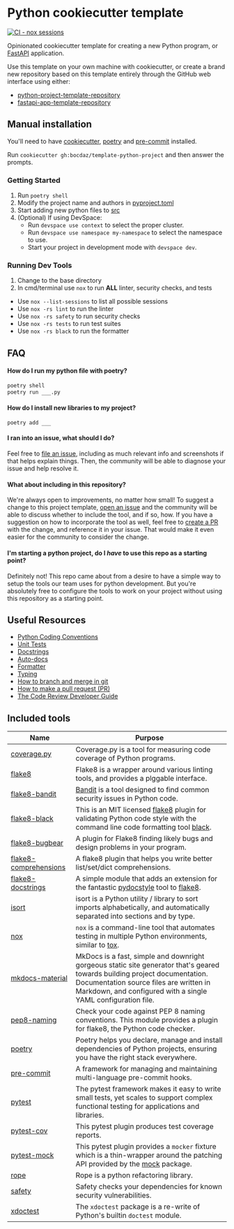 # Python cookiecutter template

[![CI - nox sessions](https://github.com/bocdaz/template-python-project/actions/workflows/ci.yaml/badge.svg)](https://github.com/bocdaz/template-python-project/actions/workflows/ci.yaml)

Opinionated cookiecutter template for creating a new Python program, or [FastAPI](https://fastapi.tiangolo.com/) application.

Use this template on your own machine with cookiecutter, or create a brand new repository based on this template entirely through the GitHub web interface using either:

- [python-project-template-repository](https://github.com/bocdaz/python-project-template-repository)
- [fastapi-app-template-repository](https://github.com/bocdaz/fastapi-app-template-repository)

## Manual installation

You'll need to have [cookiecutter](https://cookiecutter.readthedocs.io/), [poetry](https://python-poetry.org/) and [pre-commit](https://pre-commit.com/) installed.

Run `cookiecutter gh:bocdaz/template-python-project` and then answer the prompts.

### Getting Started
1. Run `poetry shell`
2. Modify the project name and authors in [pyproject.toml](./pyproject.toml)
3. Start adding new python files to [src](./src)
4. (Optional) If using DevSpace:
    * Run `devspace use context` to select the proper cluster.
    * Run `devspace use namespace my-namespace` to select the namespace to use.
    * Start your project in development mode with `devspace dev`.


### Running Dev Tools
1. Change to the base directory
2. In cmd/terminal use `nox` to run **ALL** linter, security checks, and tests
  - Use `nox --list-sessions` to list all possible sessions
  - Use `nox -rs lint` to run the linter
  - Use `nox -rs safety` to run security checks
  - Use `nox -rs tests` to run test suites
  - Use `nox -rs black` to run the formatter

## FAQ

#### How do I run my python file with poetry?

```bash
poetry shell
poetry run ___.py
```

#### How do I install new libraries to my project?

`poetry add ___`

#### I ran into an issue, what should I do?

Feel free to [file an issue](https://github.com/bocdaz/template-python-project/issues), including as much relevant info and screenshots if that helps explain things. Then, the community will be able to diagnose your issue and help resolve it.

#### What about including <insert tool here> in this repository?

We're always open to improvements, no matter how small! To suggest a change to this project template, [open an issue](https://github.com/bocdaz/template-python-project/issues) and the community will be able to discuss whether to include the tool, and if so, how. If you have a suggestion on how to incorporate the tool as well, feel free to [create a PR](https://github.com/bocdaz/template-python-project/pulls) with the change, and reference it in your issue. That would make it even easier for the community to consider the change.

#### I'm starting a python project, do I _have_ to use this repo as a starting point?

Definitely not! This repo came about from a desire to have a simple way to setup the tools our team uses for python development. But you're absolutely free to configure the tools to work on your project without using this repository as a starting point.

## Useful Resources

- [Python Coding Conventions](https://itswiki.bank-banque-canada.ca/display/AECUR/Python+coding+conventions)
- [Unit Tests](https://docs.pytest.org/en/latest/)
- [Docstrings](https://www.python.org/dev/peps/pep-0257/)
- [Auto-docs](https://www.mkdocs.org/#overview)
- [Formatter](https://github.com/psf/black)
- [Typing](https://docs.python.org/3/library/typing.html)
- [How to branch and merge in git](https://itswiki.bank-banque-canada.ca/display/AECUR/Introduction+to+GitHub#IntroductiontoGitHub-Branchingandmerging)
- [How to make a pull request (PR)](https://itswiki.bank-banque-canada.ca/display/AECUR/Introduction+to+GitHub#IntroductiontoGitHub-CreatingaPullRequest(PR))
- [The Code Review Developer Guide](https://itswiki.bank-banque-canada.ca/display/AECUR/Code+Review+Developer+Guide)


## Included tools

|Name|Purpose|
|----|----|
|[coverage.py](https://coverage.readthedocs.io)|Coverage.py is a tool for measuring code coverage of Python programs.|
|[flake8](https://github.com/pycqa/flake8)|Flake8 is a wrapper around various linting tools, and provides a plggable interface.|
|[flake8-bandit](https://pypi.org/project/flake8-bandit/)|[Bandit](https://bandit.readthedocs.io/en/latest/) is a tool designed to find common security issues in Python code.|
|[flake8-black](https://github.com/peterjc/flake8-black)|This is an MIT licensed [flake8](https://github.com/pycqa/flake8) plugin for validating Python code style with the command line code formatting tool [black](https://github.com/psf/black).|
|[flake8-bugbear](https://github.com/PyCQA/flake8-bugbear)|A plugin for Flake8 finding likely bugs and design problems in your program.|
|[flake8-comprehensions](https://github.com/adamchainz/flake8-comprehensions)|A flake8 plugin that helps you write better list/set/dict comprehensions.|
|[flake8-docstrings](https://github.com/PyCQA/flake8-docstrings)|A simple module that adds an extension for the fantastic [pydocstyle](https://github.com/pycqa/pydocstyle) tool to [flake8](https://github.com/pycqa/flake8).|
|[isort](https://pycqa.github.io/isort/)|isort is a Python utility / library to sort imports alphabetically, and automatically separated into sections and by type.|
|[nox](https://nox.thea.codes/en/stable/)|`nox` is a command-line tool that automates testing in multiple Python environments, similar to [tox](https://tox.readthedocs.org/).|
|[mkdocs-material](https://squidfunk.github.io/mkdocs-material/)|MkDocs is a fast, simple and downright gorgeous static site generator that's geared towards building project documentation. Documentation source files are written in Markdown, and configured with a single YAML configuration file.|
|[pep8-naming](https://github.com/PyCQA/pep8-naming)|Check your code against PEP 8 naming conventions. This module provides a plugin for flake8, the Python code checker.|
|[poetry](https://python-poetry.org/)|Poetry helps you declare, manage and install dependencies of Python projects, ensuring you have the right stack everywhere.|
|[pre-commit](https://pre-commit.com/)|A framework for managing and maintaining multi-language pre-commit hooks.|
|[pytest](https://docs.pytest.org/)|The pytest framework makes it easy to write small tests, yet scales to support complex functional testing for applications and libraries.|
|[pytest-cov](https://github.com/pytest-dev/pytest-cov)|This pytest plugin produces test coverage reports.|
|[pytest-mock](https://github.com/pytest-dev/pytest-mock/)|This pytest plugin provides a `mocker` fixture which is a thin-wrapper around the patching API provided by the [mock](https://docs.python.org/dev/library/unittest.mock.html) package.|
|[rope](https://github.com/python-rope/rope)|Rope is a python refactoring library.|
|[safety](https://pyup.io/safety/)|Safety checks your dependencies for known security vulnerabilities.|
|[xdoctest](https://github.com/Erotemic/xdoctest)|The `xdoctest` package is a re-write of Python's builtin `doctest` module.|
